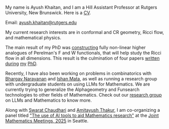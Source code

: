My name is Ayush Khaitan, and I am a Hill Assistant Professor at Rutgers University, New Brunswick. Here is a [CV](CV.pdf). 

Email: ayush.khaitan@rutgers.edu

My current research interests are in conformal and CR geometry, Ricci flow, and mathematical physics. 

The main result of my PhD was [constructing](https://arxiv.org/pdf/2308.02061) fully non-linear higher analogues of Perelman's F and W functionals, that will help study the Ricci flow in all dimensions. This result is the culmination of four papers [written](https://arxiv.org/abs/2202.11153) [during](https://arxiv.org/pdf/2203.04719) [my](https://arxiv.org/pdf/2205.06018) [PhD](https://arxiv.org/pdf/2308.02061). 

Recently, I have also been working on problems in combinatorics with [Bhargav Narayanan](https://sites.math.rutgers.edu/~narayanan/) and [Ishan Mata](https://sites.google.com/site/ishanmata), as well as running a research group with undergraduate students on using LLMs for Mathematics. We are currently trying to generalize the Alphageometry and Funsearch technologies to other fields of Mathematics. Check out our [research group](llmath.html) on LLMs and Mathematics to know more. 

Along with [Swarat Chaudhari](https://www.cs.utexas.edu/~swarat/) and [Amitayush Thakur](https://amit9oct.github.io), I am co-organizing a panel titled ["The use of AI tools to aid Mathematics research"](https://ayushkhaitanrutgers.github.io/ai-tools-jmm) at the [Joint Mathematics Meetings, 2025](https://jointmathematicsmeetings.org/jmm) in Seattle. 
